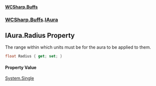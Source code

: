 #### [WCSharp\.Buffs](README.md 'README')
### [WCSharp\.Buffs](WCSharp.Buffs.md 'WCSharp\.Buffs').[IAura](WCSharp.Buffs.IAura.md 'WCSharp\.Buffs\.IAura')

## IAura\.Radius Property

The range within which units must be for the aura to be applied to them\.

```csharp
float Radius { get; set; }
```

#### Property Value
[System\.Single](https://learn.microsoft.com/en-us/dotnet/api/system.single 'System\.Single')